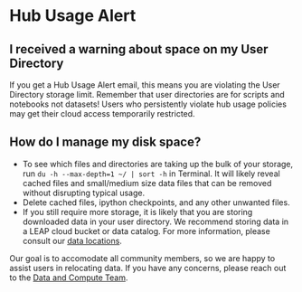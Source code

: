 # Hub Usage Alert

## I received a warning about space on my User Directory

If you get a Hub Usage Alert email, this means you are violating the User Directory storage limit. Remember that user directories are for scripts and notebooks not datasets! Users who persistently violate hub usage policies may get their cloud access temporarily restricted.

## How do I manage my disk space?

- To see which files and directories are taking up the bulk of your storage, run `du -h --max-depth=1 ~/ | sort -h` in Terminal. It will likely reveal cached files and small/medium size data files that can be removed without disrupting typical usage.
- Delete cached files, ipython checkpoints, and any other unwanted files.
- If you still require more storage, it is likely that you are storing downloaded data in your user directory. We recommend storing data in a LEAP cloud bucket or data catalog. For more information, please consult our [data locations](../data/data_locations.md).

Our goal is to accomodate all community members, so we are happy to assist users in relocating data. If you have any concerns, please reach out to the [Data and Compute Team](../support/contact.md).

